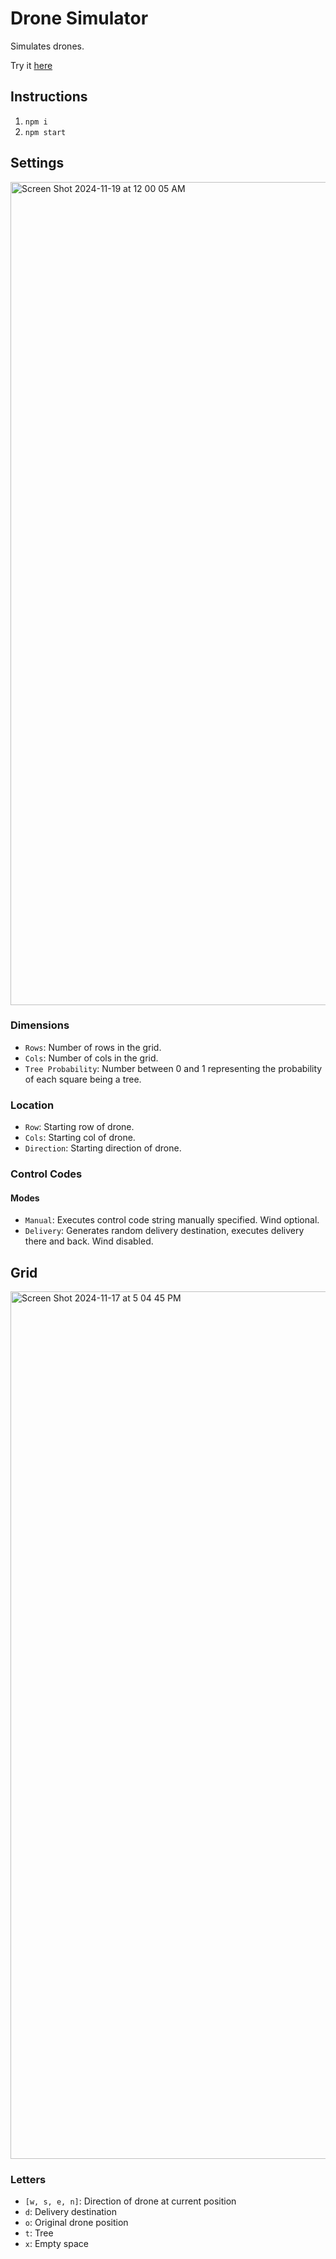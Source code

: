 # Drone Simulator

Simulates drones.

Try it [here](https://drone-simulator-sepia.vercel.app/)

## Instructions

1. `npm i`
2. `npm start`

## Settings
<img width="1317" alt="Screen Shot 2024-11-19 at 12 00 05 AM" src="https://github.com/user-attachments/assets/86ae9613-a614-44cf-b286-a9ce230d21a6">

### Dimensions

- `Rows`: Number of rows in the grid.
- `Cols`: Number of cols in the grid.
- `Tree Probability`: Number between 0 and 1 representing the probability of each square being a tree.

### Location

- `Row`: Starting row of drone.
- `Cols`: Starting col of drone.
- `Direction`: Starting direction of drone.

### Control Codes

#### Modes

- `Manual`: Executes control code string manually specified. Wind optional.
- `Delivery`: Generates random delivery destination, executes delivery there and back. Wind disabled.

## Grid

<img width="1388" alt="Screen Shot 2024-11-17 at 5 04 45 PM" src="https://github.com/user-attachments/assets/e984d580-c50f-4abd-ac26-fd1682081263">

### Letters

- `[w, s, e, n]`: Direction of drone at current position
- `d`: Delivery destination
- `o`: Original drone position
- `t`: Tree
- `x`: Empty space
